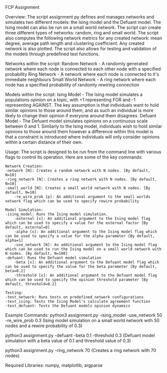 
FCP Assignment 


Overview:
The script assignment.py defines and manages networks and simulates two different models: the Ising model and the Defuant model. The Ising model can also be run on a small world network. The script can create three different types of networks: random, ring and small world. The script also computes the following network metrics for any created network: mean degree, average path length and clustering coefficient. Any created network is also plotted. The script also allows for testing and validation of the models through predefined test functions.

Networks within the script:
Random Network - A randomly generated network where each node is connected to each other node with a specified probability
Ring Network - A network where each node is connected to it's immediate neighbours
Small World Network - A ring network where each node has a specified probability of randomly rewiring connection

Models within the script:
Ising Model - The Ising model simulates a populations opinion on a topic, with +1 representing FOR and -1 representing AGAINST. The key assumption is that individuals want to hold similar opinions to those around them, and as such an individual is more likely to change their opinion if everyone around them disagrees.
Defuant Model - The Defuant model simulates opinions on a continuous scale between 0 and 1. Similarly to the Ising model, individuals wish to hold similar opinions to those around them however a difference within this model is that a constraint is introduced where individuals will only consider opinions within a certain distance of their own.

Usage:
The script is designed to be run from the command line with various flags to control its operation. Here are some of the key commands:

	Network Creation:
	-network [N]: Creates a random network with N nodes. [By default, N=10]
	-ring_network [N]: Creates a ring network with N nodes. [By default, N=10]
	-small_world [N]: Creates a small world network with N nodes. [By default, N=10]
		-re_wire_prob [p]: An additional argument to the small worlds network flag which can be used to specify rewire probability

	Model Simulation:
	-ising_model: Runs the Ising model simulation.
		-external [x]: An additional argument to the Ising model flag which can be used to specify a value for the external factor [By default, external=0]
		-alpha [x]: An additional argument to the Ising model flag which can be used to specify a value for the alpha parameter [By default, alpha=1]
		-use_network [N]: An additional argument to the Ising model flag which can be used to run the Ising model on a small world network with N nodes. [By default, N=100] 
	-defuant: Runs the Defuant model simulation
		-beta [x]: An additional argument to the Defuant model flag which can be used to specify the value for the beta parameter [By default, beta=0.2]
		-threshold [x]: An additional argument to the Defuant model flag which can be used to specify the opinion threshold parameter [By default, threshold=0.2]

	Testing:
	-test_network: Runs tests on predefined network configurations
	-test_ising: Tests the Ising Model's calculate agreement function
	-test_defuant: Tests the Defuant models opinion dynamics

Example Commands:
python3 assignment.py -ising_model -use_network 50 -re_wire_prob 0.3 (Ising model simulation on a small world network with 50 nodes and a rewire probability of 0.3)

python3 assignment.py -defuant -beta 0.1 -threshold 0.3 (Defuant model simulation with a beta value of 0.1 and threshold value of 0.3)

python3 assignment.py -ring_network 70 (Creates a ring network with 70 nodes) 


Required Libraries:
numpy, matplotlib, argparse
